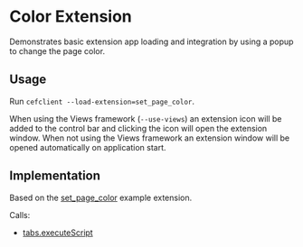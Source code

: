 # Color Extension

Demonstrates basic extension app loading and integration by using a popup to change the page color.

## Usage

Run `cefclient --load-extension=set_page_color`.

When using the Views framework (`--use-views`) an extension icon will be added to the control bar and clicking the icon will open the extension window. When not using the Views framework an extension window will be opened automatically on application start.

## Implementation

Based on the [set_page_color](https://developer.chrome.com/extensions/samples#search:browser%20action%20with%20a%20popup) example extension.

Calls:

 * [tabs.executeScript](https://developer.chrome.com/extensions/tabs#method-executeScript)
